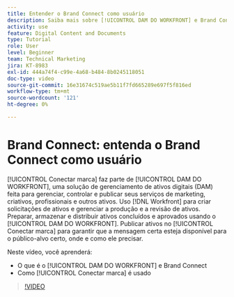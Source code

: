 ```yaml
---
title: Entender o Brand Connect como usuário
description: Saiba mais sobre [!UICONTROL DAM DO WORKFRONT] e Brand Connect são e como são usados.
activity: use
feature: Digital Content and Documents
type: Tutorial
role: User
level: Beginner
team: Technical Marketing
jira: KT-8983
exl-id: 444a74f4-c99e-4a68-b484-8b0245118051
doc-type: video
source-git-commit: 16e31674c519ae5b11f7fd665289e697f5f816ed
workflow-type: tm+mt
source-wordcount: '121'
ht-degree: 0%

---
```


# Brand Connect: entenda o Brand Connect como usuário

[!UICONTROL Conectar marca] faz parte de [!UICONTROL DAM DO WORKFRONT], uma solução de gerenciamento de ativos digitais (DAM) feita para gerenciar, controlar e publicar seus serviços de marketing, criativos, profissionais e outros ativos. Uso [!DNL Workfront] para criar solicitações de ativos e gerenciar a produção e a revisão de ativos. Preparar, armazenar e distribuir ativos concluídos e aprovados usando o [!UICONTROL DAM DO WORKFRONT]. Publicar ativos no [!UICONTROL Conectar marca] para garantir que a mensagem certa esteja disponível para o público-alvo certo, onde e como ele precisar.

Neste vídeo, você aprenderá:

* O que é o [!UICONTROL DAM DO WORKFRONT] e Brand Connect
* Como [!UICONTROL Conectar marca] é usado

>[!VIDEO](https://video.tv.adobe.com/v/335245/?quality=12&learn=on)
